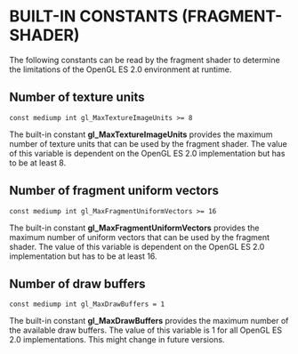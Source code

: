

# BUILT-IN CONSTANTS (FRAGMENT-SHADER)

The following constants can be read by the fragment shader to determine the limitations of the OpenGL ES 2.0 environment at runtime.



## Number of texture units

    const mediump int gl_MaxTextureImageUnits >= 8

The built-in constant **gl_MaxTextureImageUnits** provides the maximum number of texture units that can be used by the fragment shader. The value of this variable is dependent on the OpenGL ES 2.0 implementation but has to be at least 8.



## Number of fragment uniform vectors

    const mediump int gl_MaxFragmentUniformVectors >= 16

The built-in constant **gl_MaxFragmentUniformVectors** provides the maximum number of uniform vectors that can be used by the fragment shader. The value of this variable is dependent on the OpenGL ES 2.0 implementation but has to be at least 16.



## Number of draw buffers

    const mediump int gl_MaxDrawBuffers = 1

The built-in constant **gl_MaxDrawBuffers** provides the maximum number of the available draw buffers. The value of this variable is 1 for all OpenGL ES 2.0 implementations. This might change in future versions.
